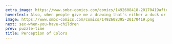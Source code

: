 ```yaml
---
extra_image: https://www.smbc-comics.com/comics/1492608418-20170419after.png
hovertext: Also, when people give me a drawing that's either a duck or a rabbit, I just see a meaningless arrangement of ink and paper.
image: https://www.smbc-comics.com/comics/1492608395-20170419.png
next: sex-when-you-have-children
prev: puzzle-time
title: Perception of Colors
---
```

